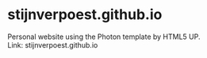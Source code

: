 # stijnverpoest.github.io
Personal website using the Photon template by HTML5 UP. <br/>
Link: stijnverpoest.github.io
